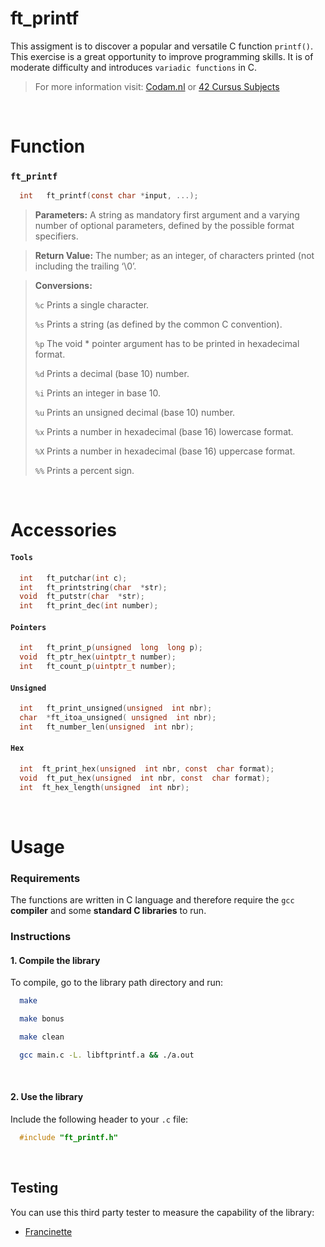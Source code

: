 
# ft_printf

This assigment is to discover a popular and versatile C function `printf()`. This exercise is a great opportunity to improve programming skills. It is of moderate difficulty and introduces `variadic functions` in C.

> For more information visit: [Codam.nl](https://www.codam.nl "Codam.nl") or [42 Cursus Subjects](https://github.com/Surfi89/42cursus/tree/main/Subject%20PDFs "42 Cursus Subjects")

<br />


# Function

### `ft_printf`

```c
  int	ft_printf(const char *input, ...);
```

> **Parameters:** A string as mandatory first argument and a varying number of optional parameters, defined by the possible format specifiers.

> **Return Value:** The number; as an integer, of characters printed (not including the trailing ‘\0’.

> **Conversions:**
> 
> `%c` Prints a single character.
> 
> `%s` Prints a string (as defined by the common C convention).
> 
> `%p` The void * pointer argument has to be printed in hexadecimal format.
> 
> `%d` Prints a decimal (base 10) number.
> 
> `%i` Prints an integer in base 10.
> 
> `%u` Prints an unsigned decimal (base 10) number.
> 
> `%x` Prints a number in hexadecimal (base 16) lowercase format.
> 
> `%X` Prints a number in hexadecimal (base 16) uppercase format.
> 
> `%%` Prints a percent sign.


<br />


# Accessories

#### `Tools`
```c
  int 	ft_putchar(int c);
  int  	ft_printstring(char  *str);
  void  ft_putstr(char  *str);
  int  	ft_print_dec(int number);
```
#### `Pointers`
```c
  int  	ft_print_p(unsigned  long  long p);
  void  ft_ptr_hex(uintptr_t number);
  int  	ft_count_p(uintptr_t number);
```
#### `Unsigned`
```c
  int  	ft_print_unsigned(unsigned  int nbr);
  char  *ft_itoa_unsigned( unsigned  int nbr);
  int  	ft_number_len(unsigned  int nbr);
```
#### `Hex`
```c
  int  ft_print_hex(unsigned  int nbr, const  char format);
  void  ft_put_hex(unsigned  int nbr, const  char format);
  int  ft_hex_length(unsigned  int nbr);
```
<br />


# Usage

### Requirements

The functions are written in C language and therefore require the `gcc` **compiler** and some **standard C libraries** to run.
<br />


### Instructions

#### 1. Compile the library

To compile, go to the library path directory and run:

```bash
  make
```

```bash
  make bonus
```
```bash
  make clean
```
```bash
  gcc main.c -L. libftprintf.a && ./a.out
```
<br />


#### 2. Use the library

Include the following header to your `.c` file:

```c
  #include "ft_printf.h"
```
<br />


## Testing

You can use this third party tester to measure the capability of the library:

- [Francinette](https://github.com/xicodomingues/francinette "Francinette")


<br />

